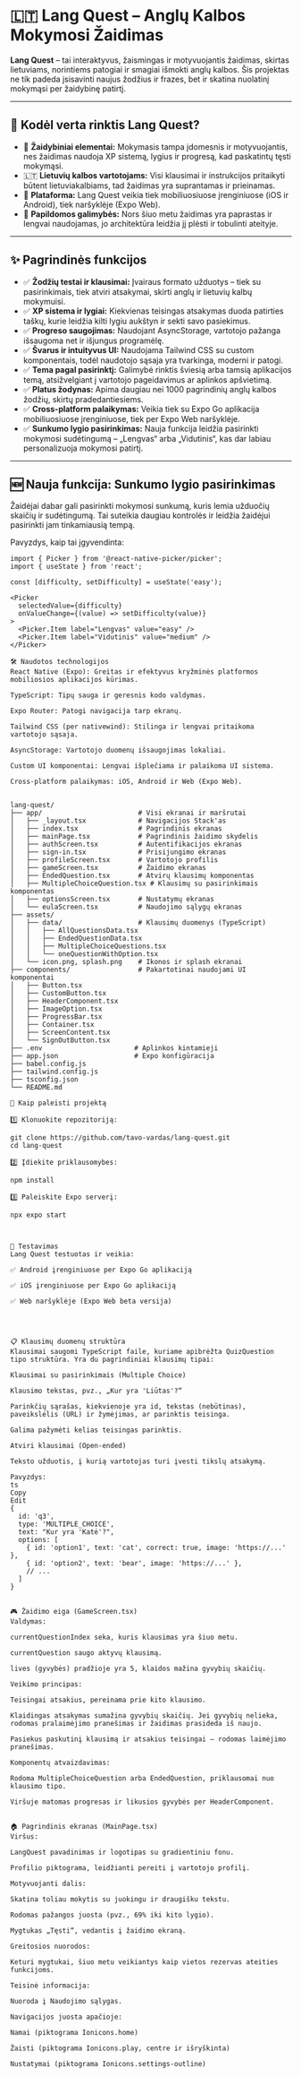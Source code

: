 # 🇱🇹 Lang Quest – Anglų Kalbos Mokymosi Žaidimas

**Lang Quest** – tai interaktyvus, žaismingas ir motyvuojantis žaidimas, skirtas lietuviams, norintiems patogiai ir smagiai išmokti anglų kalbos. Šis projektas ne tik padeda įsisavinti naujus žodžius ir frazes, bet ir skatina nuolatinį mokymąsi per žaidybinę patirtį.

---

## 🧠 Kodėl verta rinktis Lang Quest?

- 🧩 **Žaidybiniai elementai:** Mokymasis tampa įdomesnis ir motyvuojantis, nes žaidimas naudoja XP sistemą, lygius ir progresą, kad paskatintų tęsti mokymąsi.  
- 🇱🇹 **Lietuvių kalbos vartotojams:** Visi klausimai ir instrukcijos pritaikyti būtent lietuviakalbiams, tad žaidimas yra suprantamas ir prieinamas.  
- 📱 **Plataforma:** Lang Quest veikia tiek mobiliuosiuose įrenginiuose (iOS ir Android), tiek naršyklėje (Expo Web).  
- 🚀 **Papildomos galimybės:** Nors šiuo metu žaidimas yra paprastas ir lengvai naudojamas, jo architektūra leidžia jį plėsti ir tobulinti ateityje.

---

## ✨ Pagrindinės funkcijos

- ✅ **Žodžių testai ir klausimai:** Įvairaus formato užduotys – tiek su pasirinkimais, tiek atviri atsakymai, skirti anglų ir lietuvių kalbų mokymuisi.  
- ✅ **XP sistema ir lygiai:** Kiekvienas teisingas atsakymas duoda patirties taškų, kurie leidžia kilti lygiu aukštyn ir sekti savo pasiekimus.  
- ✅ **Progreso saugojimas:** Naudojant AsyncStorage, vartotojo pažanga išsaugoma net ir išjungus programėlę.  
- ✅ **Švarus ir intuityvus UI:** Naudojama Tailwind CSS su custom komponentais, todėl naudotojo sąsaja yra tvarkinga, moderni ir patogi.  
- ✅ **Tema pagal pasirinktį:** Galimybė rinktis šviesią arba tamsią aplikacijos temą, atsižvelgiant į vartotojo pageidavimus ar aplinkos apšvietimą.  
- ✅ **Platus žodynas:** Apima daugiau nei 1000 pagrindinių anglų kalbos žodžių, skirtų pradedantiesiems.  
- ✅ **Cross-platform palaikymas:** Veikia tiek su Expo Go aplikacija mobiliuosiuose įrenginiuose, tiek per Expo Web naršyklėje.  
- ✅ **Sunkumo lygio pasirinkimas:** Nauja funkcija leidžia pasirinkti mokymosi sudėtingumą – „Lengvas“ arba „Vidutinis“, kas dar labiau personalizuoja mokymosi patirtį.

---

## 🆕 Nauja funkcija: Sunkumo lygio pasirinkimas

Žaidėjai dabar gali pasirinkti mokymosi sunkumą, kuris lemia užduočių skaičių ir sudėtingumą. Tai suteikia daugiau kontrolės ir leidžia žaidėjui pasirinkti jam tinkamiausią tempą.

Pavyzdys, kaip tai įgyvendinta:

```tsx
import { Picker } from '@react-native-picker/picker';
import { useState } from 'react';

const [difficulty, setDifficulty] = useState('easy');

<Picker
  selectedValue={difficulty}
  onValueChange={(value) => setDifficulty(value)}
>
  <Picker.Item label="Lengvas" value="easy" />
  <Picker.Item label="Vidutinis" value="medium" />
</Picker>

🛠️ Naudotos technologijos
React Native (Expo): Greitas ir efektyvus kryžminės platformos mobiliosios aplikacijos kūrimas.

TypeScript: Tipų sauga ir geresnis kodo valdymas.

Expo Router: Patogi navigacija tarp ekranų.

Tailwind CSS (per nativewind): Stilinga ir lengvai pritaikoma vartotojo sąsaja.

AsyncStorage: Vartotojo duomenų išsaugojimas lokaliai.

Custom UI komponentai: Lengvai išplečiama ir palaikoma UI sistema.

Cross-platform palaikymas: iOS, Android ir Web (Expo Web).


lang-quest/
├── app/                        # Visi ekranai ir maršrutai
│   ├── _layout.tsx             # Navigacijos Stack'as
│   ├── index.tsx               # Pagrindinis ekranas
│   ├── mainPage.tsx            # Pagrindinis žaidimo skydelis
│   ├── authScreen.tsx          # Autentifikacijos ekranas
│   ├── sign-in.tsx             # Prisijungimo ekranas
│   ├── profileScreen.tsx       # Vartotojo profilis
│   ├── gameScreen.tsx          # Žaidimo ekranas
│   ├── EndedQuestion.tsx       # Atvirų klausimų komponentas
│   ├── MultipleChoiceQuestion.tsx # Klausimų su pasirinkimais komponentas
│   ├── optionsScreen.tsx       # Nustatymų ekranas
│   └── eulaScreen.tsx          # Naudojimo sąlygų ekranas
├── assets/
│   ├── data/                   # Klausimų duomenys (TypeScript)
│   │   ├── AllQuestionsData.tsx
│   │   ├── EndedQuestionData.tsx
│   │   ├── MultipleChoiceQuestions.tsx
│   │   └── oneQuestionWithOption.tsx
│   └── icon.png, splash.png    # Ikonos ir splash ekranai
├── components/                 # Pakartotinai naudojami UI komponentai
│   ├── Button.tsx
│   ├── CustomButton.tsx
│   ├── HeaderComponent.tsx
│   ├── ImageOption.tsx
│   ├── ProgressBar.tsx
│   ├── Container.tsx
│   ├── ScreenContent.tsx
│   └── SignOutButton.tsx
├── .env                       # Aplinkos kintamieji
├── app.json                   # Expo konfigūracija
├── babel.config.js
├── tailwind.config.js
├── tsconfig.json
└── README.md

🚀 Kaip paleisti projektą

1️⃣ Klonuokite repozitoriją:

git clone https://github.com/tavo-vardas/lang-quest.git
cd lang-quest

2️⃣ Įdiekite priklausomybes:

npm install

3️⃣ Paleiskite Expo serverį:

npx expo start



🧪 Testavimas
Lang Quest testuotas ir veikia:

✅ Android įrenginiuose per Expo Go aplikaciją

✅ iOS įrenginiuose per Expo Go aplikaciją

✅ Web naršyklėje (Expo Web beta versija)




📋 Klausimų duomenų struktūra
Klausimai saugomi TypeScript faile, kuriame apibrėžta QuizQuestion tipo struktūra. Yra du pagrindiniai klausimų tipai:

Klausimai su pasirinkimais (Multiple Choice)

Klausimo tekstas, pvz., „Kur yra 'Liūtas'?“

Parinkčių sąrašas, kiekvienoje yra id, tekstas (nebūtinas), paveikslėlis (URL) ir žymėjimas, ar parinktis teisinga.

Galima pažymėti kelias teisingas parinktis.

Atviri klausimai (Open-ended)

Teksto užduotis, į kurią vartotojas turi įvesti tikslų atsakymą.

Pavyzdys:
ts
Copy
Edit
{
  id: 'q3',
  type: 'MULTIPLE_CHOICE',
  text: "Kur yra 'Katė'?",
  options: [
    { id: 'option1', text: 'cat', correct: true, image: 'https://...' },
    { id: 'option2', text: 'bear', image: 'https://...' },
    // ...
  ]
}


🎮 Žaidimo eiga (GameScreen.tsx)
Valdymas:

currentQuestionIndex seka, kuris klausimas yra šiuo metu.

currentQuestion saugo aktyvų klausimą.

lives (gyvybės) pradžioje yra 5, klaidos mažina gyvybių skaičių.

Veikimo principas:

Teisingai atsakius, pereinama prie kito klausimo.

Klaidingas atsakymas sumažina gyvybių skaičių. Jei gyvybių nelieka, rodomas pralaimėjimo pranešimas ir žaidimas prasideda iš naujo.

Pasiekus paskutinį klausimą ir atsakius teisingai – rodomas laimėjimo pranešimas.

Komponentų atvaizdavimas:

Rodoma MultipleChoiceQuestion arba EndedQuestion, priklausomai nuo klausimo tipo.

Viršuje matomas progresas ir likusios gyvybės per HeaderComponent.


🏠 Pagrindinis ekranas (MainPage.tsx)
Viršus:

LangQuest pavadinimas ir logotipas su gradientiniu fonu.

Profilio piktograma, leidžianti pereiti į vartotojo profilį.

Motyvuojanti dalis:

Skatina toliau mokytis su juokingu ir draugišku tekstu.

Rodomas pažangos juosta (pvz., 69% iki kito lygio).

Mygtukas „Tęsti“, vedantis į žaidimo ekraną.

Greitosios nuorodos:

Keturi mygtukai, šiuo metu veikiantys kaip vietos rezervas ateities funkcijoms.

Teisinė informacija:

Nuoroda į Naudojimo sąlygas.

Navigacijos juosta apačioje:

Namai (piktograma Ionicons.home)

Žaisti (piktograma Ionicons.play, centre ir išryškinta)

Nustatymai (piktograma Ionicons.settings-outline)